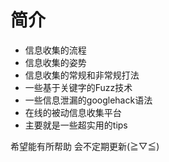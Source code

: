 # 简介
 - 信息收集的流程
 - 信息收集的姿势
 - 信息收集的常规和非常规打法
 - 一些基于关键字的Fuzz技术
 - 一些信息泄漏的googlehack语法
 - 在线的被动信息收集平台
 - 主要就是一些超实用的tips

希望能有所帮助
会不定期更新(≧▽≦)
